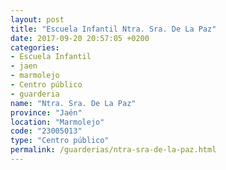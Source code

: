 ```yaml
---
layout: post
title: "Escuela Infantil Ntra. Sra. De La Paz"
date: 2017-09-20 20:57:05 +0200
categories:
- Escuela Infantil
- jaen
- marmolejo
- Centro público
- guarderia
name: "Ntra. Sra. De La Paz"
province: "Jaén"
location: "Marmolejo"
code: "23005013"
type: "Centro público"
permalink: /guarderias/ntra-sra-de-la-paz.html
---
```


